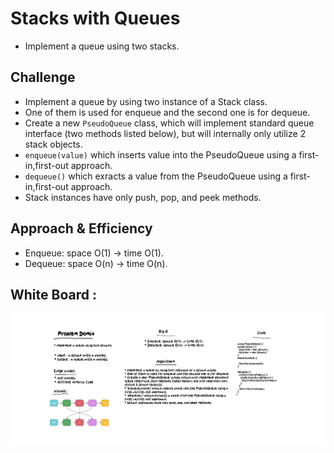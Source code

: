 # Stacks with Queues
* Implement a queue using two stacks. 

## Challenge
* Implement a queue by using two instance of a Stack class.
* One of them is used for enqueue and the second one is for dequeue.
* Create a new `PseudoQueue` class, which will implement standard queue interface (two methods listed below), but will internally only utilize 2 stack objects.
* `enqueue(value)` which inserts value into the PseudoQueue using a first-in,first-out approach.
* `dequeue()` which exracts a value from the PseudoQueue using a first-in,first-out approach.
* Stack instances have only push, pop, and peek methods.

## Approach & Efficiency

* Enqueue: space O(1) -> time O(1).
* Dequeue: space O(n) -> time O(n).



## White Board :
 
![image](Whiteboard-5_23_2021,2_39_02PM.png)